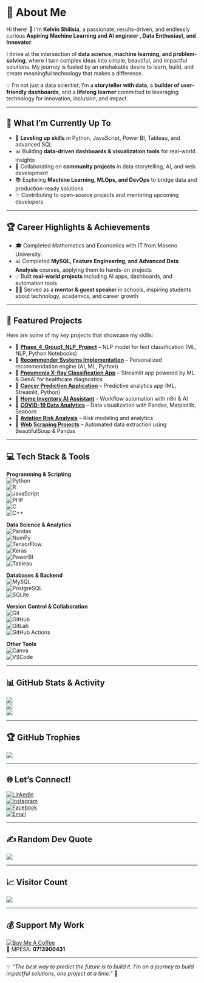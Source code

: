 # 💫 About Me  
Hi there! 👋 I'm **Kelvin Shilisia**, a passionate, results-driven, and endlessly curious **Aspiring Machine Learning and AI engineer , Data Enthusiast, and Innovator**.  

I thrive at the intersection of **data science, machine learning, and problem-solving**, where I turn complex ideas into simple, beautiful, and impactful solutions. My journey is fueled by an unshakable desire to learn, build, and create meaningful technology that makes a difference.  

💡 I’m not just a data scientist; I’m a **storyteller with data**, a **builder of user-friendly dashboards**, and a **lifelong learner** committed to leveraging technology for innovation, inclusion, and impact.  

---

## 🚀 What I’m Currently Up To  
- 🌱 **Leveling up skills** in Python, JavaScript, Power BI, Tableau, and advanced SQL  
- 📊 Building **data-driven dashboards & visualization tools** for real-world insights  
- 🤝 Collaborating on **community projects** in data storytelling, AI, and web development  
- 📚 Exploring **Machine Learning, MLOps, and DevOps** to bridge data and production-ready solutions  
- ✨ Contributing to open-source projects and mentoring upcoming developers  

---

## 🏆 Career Highlights & Achievements  
- 🎓 Completed Mathematics and Economics with  IT from.Maseno University.  
- 📊 Completed **MySQL, Feature Engineering, and Advanced Data Analysis** courses, applying them to hands-on projects  
- 💡 Built **real-world projects** including AI apps, dashboards, and automation tools  
- 🧑‍🏫 Served as a **mentor & guest speaker** in schools, inspiring students about technology, academics, and career growth  

---

## 📂 Featured Projects  
Here are some of my key projects that showcase my skills:  

- 📌 [**Phase_4_Group1_NLP_Project**](https://github.com/Mirriam-Tech/Phase_4_Group1_NLP_Project) – NLP model for text classification (ML, NLP, Python Notebooks)  
- 📌 [**Recommender Systems Implementation**](https://github.com/Kelvin-Shilisia/dsc-implementing-recommender-systems) – Personalized recommendation engine (AI, ML, Python)  
- 📌 [**Pneumonia X-Ray Classification App**](https://github.com/Kelvin-Shilisia) – Streamlit app powered by ML & GenAI for healthcare diagnostics  
- 📌 [**Cancer Prediction Application**](https://github.com/Kelvin-Shilisia/breast-cancer-prediction-streamlit-app) – Predictive analytics app (ML, Streamlit, Python)  
- 📌 [**Home Inventory AI Assistant**](https://github.com/Kelvin-Shilisia/Home-Inventory-Management-AI-Assistant-using-n8n) – Workflow automation with n8n & AI  
- 📌 [**COVID-19 Data Analytics**](https://github.com/Kelvin-Shilisia/covid-19-data-analytics) – Data visualization with Pandas, Matplotlib, Seaborn  
- 📌 [**Aviation Risk Analysis**](https://github.com/Kelvin-Shilisia/aviation-risk-analysis) – Risk modeling and analytics  
- 📌 [**Web Scraping Projects**](https://github.com/Kelvin-Shilisia) – Automated data extraction using BeautifulSoup & Pandas  

---

## 💻 Tech Stack & Tools  

**Programming & Scripting**  
![Python](https://img.shields.io/badge/Python-3776AB?logo=python&logoColor=white&style=for-the-badge)  
![R](https://img.shields.io/badge/R-276DC3?logo=r&logoColor=white&style=for-the-badge)  
![JavaScript](https://img.shields.io/badge/JavaScript-F7DF1E?logo=javascript&logoColor=black&style=for-the-badge)  
![PHP](https://img.shields.io/badge/PHP-777BB4?logo=php&logoColor=white&style=for-the-badge)  
![C](https://img.shields.io/badge/C-00599C?logo=c&logoColor=white&style=for-the-badge)  
![C++](https://img.shields.io/badge/C++-00599C?logo=cplusplus&logoColor=white&style=for-the-badge)  

**Data Science & Analytics**  
![Pandas](https://img.shields.io/badge/Pandas-150458?logo=pandas&logoColor=white&style=for-the-badge)  
![NumPy](https://img.shields.io/badge/Numpy-013243?logo=numpy&logoColor=white&style=for-the-badge)  
![TensorFlow](https://img.shields.io/badge/TensorFlow-FF6F00?logo=tensorflow&logoColor=white&style=for-the-badge)  
![Keras](https://img.shields.io/badge/Keras-D00000?logo=keras&logoColor=white&style=for-the-badge)  
![PowerBI](https://img.shields.io/badge/Power%20BI-F2C811?logo=powerbi&logoColor=black&style=for-the-badge)  
![Tableau](https://img.shields.io/badge/Tableau-E97627?logo=tableau&logoColor=white&style=for-the-badge)  

**Databases & Backend**  
![MySQL](https://img.shields.io/badge/MySQL-4479A1?logo=mysql&logoColor=white&style=for-the-badge)  
![PostgreSQL](https://img.shields.io/badge/PostgreSQL-336791?logo=postgresql&logoColor=white&style=for-the-badge)  
![SQLite](https://img.shields.io/badge/SQLite-003B57?logo=sqlite&logoColor=white&style=for-the-badge)  

**Version Control & Collaboration**  
![Git](https://img.shields.io/badge/Git-F05032?logo=git&logoColor=white&style=for-the-badge)  
![GitHub](https://img.shields.io/badge/GitHub-181717?logo=github&logoColor=white&style=for-the-badge)  
![GitLab](https://img.shields.io/badge/GitLab-FC6D26?logo=gitlab&logoColor=white&style=for-the-badge)  
![GitHub Actions](https://img.shields.io/badge/GitHub_Actions-2671E5?logo=githubactions&logoColor=white&style=for-the-badge)  

**Other Tools**  
![Canva](https://img.shields.io/badge/Canva-00C4CC?logo=canva&logoColor=white&style=for-the-badge)  
![VSCode](https://img.shields.io/badge/VSCode-007ACC?logo=visualstudiocode&logoColor=white&style=for-the-badge)  

---

## 📊 GitHub Stats & Activity  
![](https://github-readme-stats.vercel.app/api?username=Kelvin-Shilisia&theme=algolia&hide_border=false&include_all_commits=true&count_private=true)  
![](https://nirzak-streak-stats.vercel.app/?user=Kelvin-Shilisia&theme=algolia&hide_border=false)  
![](https://github-readme-stats.vercel.app/api/top-langs/?username=Kelvin-Shilisia&theme=algolia&hide_border=false&include_all_commits=true&count_private=true&layout=compact)  

---

## 🏆 GitHub Trophies

![](https://github-profile-trophy.vercel.app/?username=Kelvin-Shilisia&theme=algolia&no-frame=false&no-bg=true&margin-w=4)  

---

## 🌐 Let’s Connect!  
[![LinkedIn](https://img.shields.io/badge/LinkedIn-0A66C2?logo=linkedin&logoColor=white&style=for-the-badge)](https://linkedin.com/in/your-link)  
[![Instagram](https://img.shields.io/badge/Instagram-E4405F?logo=instagram&logoColor=white&style=for-the-badge)](https://instagram.com/santozkoky)  
[![Facebook](https://img.shields.io/badge/Facebook-1877F2?logo=facebook&logoColor=white&style=for-the-badge)](https://facebook.com/santozkowkey.mtapeli)  
[![Email](https://img.shields.io/badge/Email-D14836?logo=gmail&logoColor=white&style=for-the-badge)](mailto:allanotieno2001@gmail.com)  

---

## ✍️ Random Dev Quote  
![](https://quotes-github-readme.vercel.app/api?type=horizontal&theme=radical)  

---

## 📈 Visitor Count

[![](https://visitcount.itsvg.in/api?id=Kelvin-Shilisia&icon=0&color=0)](https://visitcount.itsvg.in)  

---

## 💰 Support My Work  
[![Buy Me A Coffee](https://img.shields.io/badge/Buy%20Me%20a%20Coffee-FFDD00?logo=buymeacoffee&logoColor=black&style=for-the-badge)](https://buymeacoffee.com/+254740782619)  
📱 MPESA: **0713900431**  

---

✨ *“The best way to predict the future is to build it. I’m on a journey to build impactful solutions, one project at a time.”* 🚀
